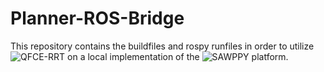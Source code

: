 # Planner-ROS-Bridge
This repository contains the buildfiles and rospy runfiles in order to utilize ![QFCE-RRT](https://github.com/Nvethrandil/QFCERRT) on a local implementation of the ![SAWPPY](https://github.com/Roger-random/Sawppy_Rover) platform.
